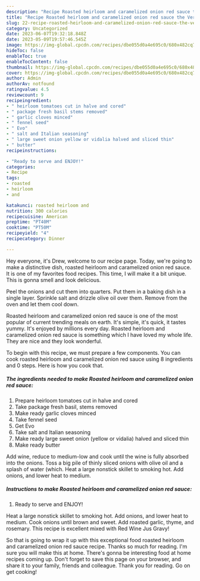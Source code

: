 ```yaml
---
description: "Recipe Roasted heirloom and caramelized onion red sauce the Very Delicious}"
title: "Recipe Roasted heirloom and caramelized onion red sauce the Very Delicious}"
slug: 22-recipe-roasted-heirloom-and-caramelized-onion-red-sauce-the-very-delicious
category: Uncategorized
date: 2023-06-07T19:32:18.848Z
date: 2023-05-09T19:57:46.545Z
image: https://img-global.cpcdn.com/recipes/dbe055d0a4e695c0/680x482cq70/roasted-heirloom-and-caramelized-onion-red-sauce-recipe-main-photo.jpg
hideToc: false
enableToc: true
enableTocContent: false
thumbnail: https://img-global.cpcdn.com/recipes/dbe055d0a4e695c0/680x482cq70/roasted-heirloom-and-caramelized-onion-red-sauce-recipe-main-photo.jpg
cover: https://img-global.cpcdn.com/recipes/dbe055d0a4e695c0/680x482cq70/roasted-heirloom-and-caramelized-onion-red-sauce-recipe-main-photo.jpg
author: Admin
authorAv: notfound
ratingvalue: 4.5
reviewcount: 9
recipeingredient:
- " heirloom tomatoes cut in halve and cored"
- " package fresh basil stems removed"
- " garlic cloves minced"
- " fennel seed"
- " Evo"
- " salt and Italian seasoning"
- " large sweet onion yellow or vidalia halved and sliced thin"
- " butter"
recipeinstructions:

- "Ready to serve and ENJOY!"
categories:
- Recipe
tags:
- roasted
- heirloom
- and

katakunci: roasted heirloom and 
nutrition: 300 calories
recipecuisine: American
preptime: "PT40M"
cooktime: "PT50M"
recipeyield: "4"
recipecategory: Dinner

---
```



Hey everyone, it's Drew, welcome to our recipe page. Today, we're going to make a distinctive dish, roasted heirloom and caramelized onion red sauce. It is one of my favorites food recipes. This time, I will make it a bit unique. This is gonna smell and look delicious.

Peel the onions and cut them into quarters. Put them in a baking dish in a single layer. Sprinkle salt and drizzle olive oil over them. Remove from the oven and let them cool down.

Roasted heirloom and caramelized onion red sauce is one of the most popular of current trending meals on earth. It's simple, it's quick, it tastes yummy. It's enjoyed by millions every day. Roasted heirloom and caramelized onion red sauce is something which I have loved my whole life. They are nice and they look wonderful.


To begin with this recipe, we must prepare a few components. You can cook roasted heirloom and caramelized onion red sauce using 8 ingredients and 0 steps. Here is how you cook that.

<!--inarticleads1-->

##### The ingredients needed to make Roasted heirloom and caramelized onion red sauce:

1. Prepare  heirloom tomatoes cut in halve and cored
1. Take  package fresh basil, stems removed
1. Make ready  garlic cloves minced
1. Take  fennel seed
1. Get  Evo
1. Take  salt and Italian seasoning
1. Make ready  large sweet onion (yellow or vidalia) halved and sliced thin
1. Make ready  butter


Add wine, reduce to medium-low and cook until the wine is fully absorbed into the onions. Toss a big pile of thinly sliced onions with olive oil and a splash of water (which. Heat a large nonstick skillet to smoking hot. Add onions, and lower heat to medium. 

<!--inarticleads2-->

##### Instructions to make Roasted heirloom and caramelized onion red sauce:


1. Ready to serve and ENJOY!

Heat a large nonstick skillet to smoking hot. Add onions, and lower heat to medium. Cook onions until brown and sweet. Add roasted garlic, thyme, and rosemary. This recipe is excellent mixed with Red Wine Jus Gravy! 

So that is going to wrap it up with this exceptional food roasted heirloom and caramelized onion red sauce recipe. Thanks so much for reading. I'm sure you will make this at home. There's gonna be interesting food at home recipes coming up. Don't forget to save this page on your browser, and share it to your family, friends and colleague. Thank you for reading. Go on get cooking!
